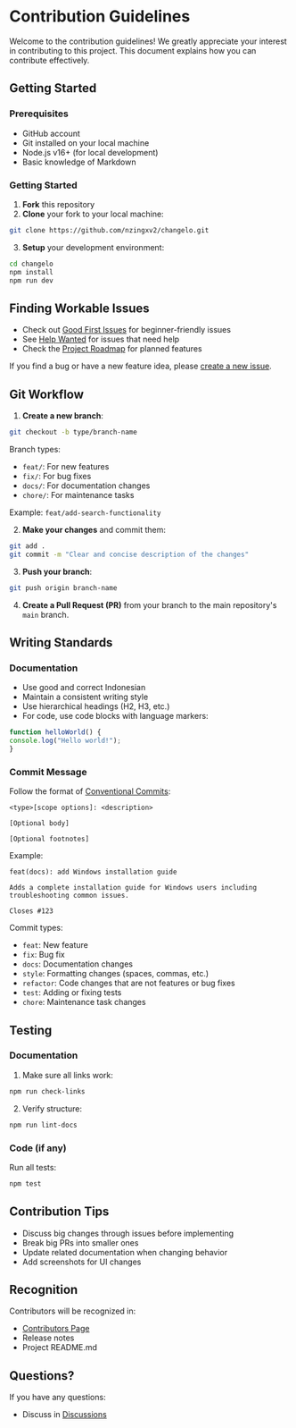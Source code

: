 # Contribution Guidelines

Welcome to the contribution guidelines! We greatly appreciate your interest in contributing to this project. This document explains how you can contribute effectively.

## Getting Started

### Prerequisites
- GitHub account
- Git installed on your local machine
- Node.js v16+ (for local development)
- Basic knowledge of Markdown

### Getting Started
1. **Fork** this repository
2. **Clone** your fork to your local machine:
```bash
git clone https://github.com/nzingxv2/changelo.git
```
3. **Setup** your development environment:
```bash
cd changelo
npm install
npm run dev
```

## Finding Workable Issues

- Check out [Good First Issues](https://github.com/nzingxv2/changelo/issues?q=is%3Aopen+is%3Aissue+label%3A%22good+first+issue%22) for beginner-friendly issues
- See [Help Wanted](https://github.com/nzingxv2/changelo/issues?q=is%3Aopen+is%3Aissue+label%3A%22help+wanted%22) for issues that need help
- Check the [Project Roadmap](https://github.com/nzingxv2/changelo/projects/1) for planned features

If you find a bug or have a new feature idea, please [create a new issue](https://github.com/nzingxv2/changelo/issues/new/choose).

## Git Workflow

1. **Create a new branch**:
```bash
git checkout -b type/branch-name
```
Branch types:
- `feat/`: For new features
- `fix/`: For bug fixes
- `docs/`: For documentation changes
- `chore/`: For maintenance tasks

Example: `feat/add-search-functionality`

2. **Make your changes** and commit them:
```bash
git add .
git commit -m "Clear and concise description of the changes"
```

3. **Push your branch**:
```bash
git push origin branch-name
```

4. **Create a Pull Request (PR)** from your branch to the main repository's `main` branch.

## Writing Standards

### Documentation
- Use good and correct Indonesian
- Maintain a consistent writing style
- Use hierarchical headings (H2, H3, etc.)
- For code, use code blocks with language markers:


```javascript
function helloWorld() {
console.log("Hello world!");
}
```

### Commit Message
Follow the format of [Conventional Commits](https://www.conventionalcommits.org/):
```
<type>[scope options]: <description>

[Optional body]

[Optional footnotes]
```

Example:
```
feat(docs): add Windows installation guide

Adds a complete installation guide for Windows users including troubleshooting common issues.

Closes #123
```

Commit types:
- `feat`: New feature
- `fix`: Bug fix
- `docs`: Documentation changes
- `style`: Formatting changes (spaces, commas, etc.)
- `refactor`: Code changes that are not features or bug fixes
- `test`: Adding or fixing tests
- `chore`: Maintenance task changes

## Testing

### Documentation
1. Make sure all links work:
```bash
npm run check-links
```
2. Verify structure:
```bash
npm run lint-docs
```

### Code (if any)
Run all tests:
```bash
npm test
```

## Contribution Tips
- Discuss big changes through issues before implementing
- Break big PRs into smaller ones
- Update related documentation when changing behavior
- Add screenshots for UI changes

## Recognition
Contributors will be recognized in:
- [Contributors Page](https://github.com/nzingxv2/changelo/graphs/contributors)
- Release notes
- Project README.md

## Questions?
If you have any questions:
- Discuss in [Discussions](https://github.com/nzingxv2/changelo/discussions)